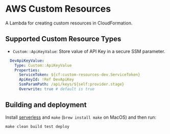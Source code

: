 # AWS Custom Resources

A Lambda for creating custom resources in CloudFormation.

## Supported Custom Resource Types

* `Custom::ApiKeyValue`: Store value of API Key in a secure SSM parameter.
```yaml
  DevApiKeyValue:
    Type: Custom::ApiKeyValue
    Properties:
      ServiceToken: ${cf:custom-resources-dev.ServiceToken}
      ApiKeyId: !Ref DevApiKey
      SsmParamPath: /api/keys/${self:provider.stage}
      Overwrite: true # default is true
```

## Building and deployment

Install [serverless](https://www.serverless.com/framework/docs/getting-started/) and `make` (`brew install make` on MacOS) and then run:
```shell
make clean build test deploy
```